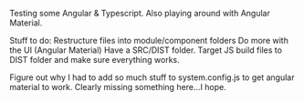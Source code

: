 Testing some Angular & Typescript.
Also playing around with Angular Material.

Stuff to do:
Restructure files into module/component folders
Do more with the UI (Angular Material)
Have a SRC/DIST folder.  Target JS build files to DIST folder and make sure everything works.

Figure out why I had to add so much stuff to system.config.js to get angular material to work.  Clearly missing something here...I hope.